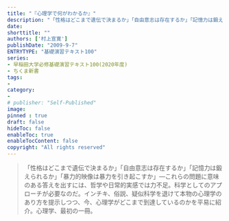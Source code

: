 ```yaml
---
title: "『心理学で何がわかるか』"
description: "「性格はどこまで遺伝で決まるか」「自由意志は存在するか」「記憶力は鍛えられるか」「暴力的映像は暴力を引き起こすか」―これらの問題に意味のある答えを出すには、哲学や日常的実感では力不足。科学としてのアプローチが必要なのだ。インチキ、俗説、疑似科学を退けて本物の心理学のあり方を提示しつつ、今、心理学がどこまで到達しているのかを平易に紹介。心理学、最初の一冊。"
date: 
shorttitle: ""
authors: ['村上宣寛']
publishDate: "2009-9-7"
ENTRYTYPE: "基礎演習テキスト100"
series:
- 早稲田大学必修基礎演習テキスト100(2020年度)
- ちくま新書
tags: 
- 
category: 
- 
# publisher: "Self-Published"
image: 
pinned : true
draft: false
hideToc: false
enableToc: true
enableTocContent: false
copyright: "All rights reserved"
---
```


>「性格はどこまで遺伝で決まるか」「自由意志は存在するか」「記憶力は鍛えられるか」「暴力的映像は暴力を引き起こすか」―これらの問題に意味のある答えを出すには、哲学や日常的実感では力不足。科学としてのアプローチが必要なのだ。インチキ、俗説、疑似科学を退けて本物の心理学のあり方を提示しつつ、今、心理学がどこまで到達しているのかを平易に紹介。心理学、最初の一冊。